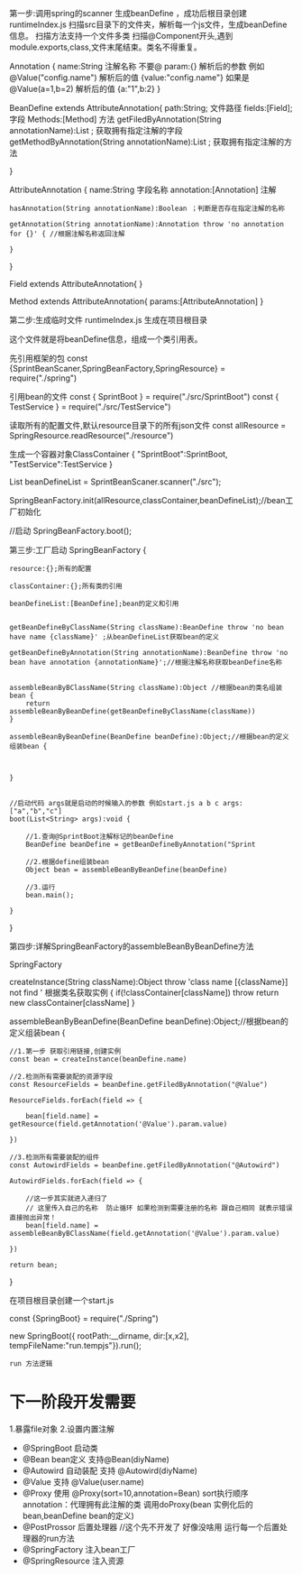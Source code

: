 第一步:调用spring的scanner  生成beanDefine ，成功后根目录创建runtimeIndex.js
扫描src目录下的文件夹，解析每一个js文件，生成beanDefine信息。
扫描方法支持一个文件多类
扫描@Component开头,遇到  module.exports,class,文件末尾结束。类名不得重复。

Annotation {
	name:String 注解名称 不要@
	param:{} 解析后的参数 例如 @Value("config.name") 解析后的值 {value:"config.name"} 如果是@Value(a=1,b=2) 解析后的值 {a:"1",b:2}
}

BeanDefine extends AttributeAnnotation{
	path:String;  文件路径
	fields:[Field]; 字段
	Methods:[Method] 方法
	getFiledByAnnotation(String annotationName):List<Field> ; 获取拥有指定注解的字段
	getMethodByAnnotation(String annotationName):List<Method> ; 获取拥有指定注解的方法

}

AttributeAnnotation {
	name:String 字段名称
	annotation:[Annotation] 注解

	hasAnnotation(String annotationName):Boolean ；判断是否存在指定注解的名称

	getAnnotation(String annotationName):Annotation throw 'no annotation for {}' { //根据注解名称返回注解

	}
}

Field extends AttributeAnnotation{
}

Method extends AttributeAnnotation{
	params:[AttributeAnnotation]
}



第二步:生成临时文件 runtimeIndex.js 生成在项目根目录

这个文件就是将beanDefine信息，组成一个类引用表。

先引用框架的包
const {SprintBeanScaner,SpringBeanFactory,SpringResource} = require("./spring")

引用bean的文件
const { SprintBoot } = require("./src/SprintBoot")
const { TestService } = require("./src/TestService")

读取所有的配置文件,默认resource目录下的所有json文件
const allResource = SpringResource.readResource("./resource")

生成一个容器对象ClassContainer
{
	"SprintBoot":SprintBoot,
	"TestService":TestService
}


List<BeanDefine> beanDefineList = SprintBeanScaner.scanner("./src");


SpringBeanFactory.init(allResource,classContainer,beanDefineList);//bean工厂初始化


//启动
SpringBeanFactory.boot();


第三步:工厂启动
SpringBeanFactory {

	resource:{};所有的配置

	classContainer:{};所有类的引用

	beanDefineList:[BeanDefine];bean的定义和引用


	getBeanDefineByClassName(String className):BeanDefine throw 'no bean have name {className}' ;从beanDefineList获取bean的定义

	getBeanDefineByAnnotation(String annotationName):BeanDefine throw 'no bean have annotation {annotationName}';//根据注解名称获取beanDefine名称


	assembleBeanByBClassName(String className):Object //根据bean的类名组装bean {
		return assembleBeanByBeanDefine(getBeanDefineByClassName(className))
	}

	assembleBeanByBeanDefine(BeanDefine beanDefine):Object;//根据bean的定义组装bean {



	}


	//启动代码 args就是启动的时候输入的参数 例如start.js a b c args:["a","b","c"]
	boot(List<String> args):void {

		//1.查询@SprintBoot注解标记的beanDefine
		BeanDefine beanDefine = getBeanDefineByAnnotation("Sprint

		//2.根据define组装bean
		Object bean = assembleBeanByBeanDefine(beanDefine)

		//3.运行
		bean.main();

	}



}


第四步:详解SpringBeanFactory的assembleBeanByBeanDefine方法

SpringFactory



createInstance(String className):Object   throw 'class name [{className}] not find ' 根据类名获取实例 {
	if(!classContainer[className])
		throw 
	return new classContainer[className]
}


assembleBeanByBeanDefine(BeanDefine beanDefine):Object;//根据bean的定义组装bean {

	//1.第一步 获取引用链接,创建实例
	const bean = createInstance(beanDefine.name)

	//2.检测所有需要装配的资源字段
	const ResourceFields = beanDefine.getFiledByAnnotation("@Value")

	ResourceFields.forEach(field => {

		bean[field.name] = getResource(field.getAnnotation('@Value').param.value)

	})

	//3.检测所有需要装配的组件
	const AutowirdFields = beanDefine.getFiledByAnnotation("@Autowird")

	AutowirdFields.forEach(field => {

		//这一步其实就进入递归了
		// 这里传入自己的名称  防止循环 如果检测到需要注册的名称 跟自己相同 就表示错误 直接抛出异常！
		bean[field.name] = assembleBeanByBClassName(field.getAnnotation('@Value').param.value)

	})

	return bean;
}




在项目根目录创建一个start.js

const {SpringBoot} = require("./Spring")

new SpringBoot({
	rootPath:__dirname,
	dir:[x,x2],
	tempFileName:"run.tempjs"}).run();


	run 方法逻辑





# 下一阶段开发需要

1.暴露file对象
2.设置内置注解
- @SpringBoot 启动类
- @Bean bean定义  支持@Bean(diyName)
- @Autowird 自动装配 支持 @Autowird(diyName)
- @Value 支持 @Value(user.name)
- @Proxy 使用 @Proxy(sort=10,annotation=Bean) 
		sort执行顺序 annotation：代理拥有此注解的类
		调用doProxy(bean 实例化后的bean,beanDefine bean的定义)
- @PostProssor 后置处理器  //这个先不开发了 好像没啥用
		运行每一个后置处理器的run方法
- @SpringFactory 注入bean工厂
- @SpringResource 注入资源
